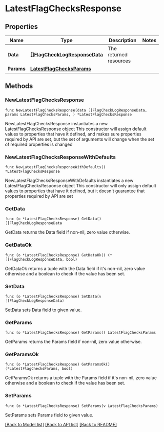 # LatestFlagChecksResponse

## Properties

Name | Type | Description | Notes
------------ | ------------- | ------------- | -------------
**Data** | [**[]FlagCheckLogResponseData**](FlagCheckLogResponseData.md) | The returned resources | 
**Params** | [**LatestFlagChecksParams**](LatestFlagChecksParams.md) |  | 

## Methods

### NewLatestFlagChecksResponse

`func NewLatestFlagChecksResponse(data []FlagCheckLogResponseData, params LatestFlagChecksParams, ) *LatestFlagChecksResponse`

NewLatestFlagChecksResponse instantiates a new LatestFlagChecksResponse object
This constructor will assign default values to properties that have it defined,
and makes sure properties required by API are set, but the set of arguments
will change when the set of required properties is changed

### NewLatestFlagChecksResponseWithDefaults

`func NewLatestFlagChecksResponseWithDefaults() *LatestFlagChecksResponse`

NewLatestFlagChecksResponseWithDefaults instantiates a new LatestFlagChecksResponse object
This constructor will only assign default values to properties that have it defined,
but it doesn't guarantee that properties required by API are set

### GetData

`func (o *LatestFlagChecksResponse) GetData() []FlagCheckLogResponseData`

GetData returns the Data field if non-nil, zero value otherwise.

### GetDataOk

`func (o *LatestFlagChecksResponse) GetDataOk() (*[]FlagCheckLogResponseData, bool)`

GetDataOk returns a tuple with the Data field if it's non-nil, zero value otherwise
and a boolean to check if the value has been set.

### SetData

`func (o *LatestFlagChecksResponse) SetData(v []FlagCheckLogResponseData)`

SetData sets Data field to given value.


### GetParams

`func (o *LatestFlagChecksResponse) GetParams() LatestFlagChecksParams`

GetParams returns the Params field if non-nil, zero value otherwise.

### GetParamsOk

`func (o *LatestFlagChecksResponse) GetParamsOk() (*LatestFlagChecksParams, bool)`

GetParamsOk returns a tuple with the Params field if it's non-nil, zero value otherwise
and a boolean to check if the value has been set.

### SetParams

`func (o *LatestFlagChecksResponse) SetParams(v LatestFlagChecksParams)`

SetParams sets Params field to given value.



[[Back to Model list]](../README.md#documentation-for-models) [[Back to API list]](../README.md#documentation-for-api-endpoints) [[Back to README]](../README.md)


